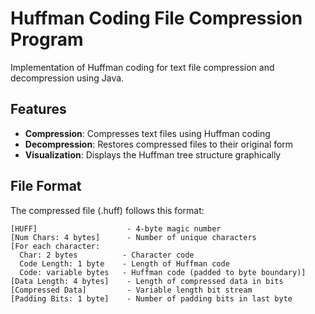 # Huffman Coding File Compression Program

Implementation of Huffman coding for text file compression and decompression using Java.

## Features

- **Compression**: Compresses text files using Huffman coding
- **Decompression**: Restores compressed files to their original form
- **Visualization**: Displays the Huffman tree structure graphically

## File Format

The compressed file (.huff) follows this format:
```
[HUFF]                    - 4-byte magic number
[Num Chars: 4 bytes]      - Number of unique characters
[For each character:
  Char: 2 bytes          - Character code
  Code Length: 1 byte    - Length of Huffman code
  Code: variable bytes   - Huffman code (padded to byte boundary)]
[Data Length: 4 bytes]    - Length of compressed data in bits
[Compressed Data]         - Variable length bit stream
[Padding Bits: 1 byte]    - Number of padding bits in last byte
```